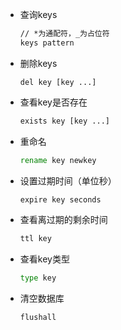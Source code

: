 - 查询keys

  ```cmd
  // *为通配符，_为占位符
  keys pattern
  ```

- 删除keys

  ```
  del key [key ...]
  ```

- 查看key是否存在

  ```cmd
  exists key [key ...]
  ```

- 重命名

  ```cmd
  rename key newkey
  ```

- 设置过期时间（单位秒）

  ```cmd
  expire key seconds
  ```

- 查看离过期的剩余时间

  ```cmd
  ttl key
  ```

- 查看key类型

  ```cmd
  type key
  ```

- 清空数据库

  ```cmd
  flushall
  ```

  ​

  ​